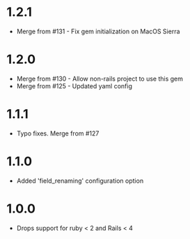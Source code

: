 # 1.2.1
* Merge from #131 - Fix gem initialization on MacOS Sierra

# 1.2.0
* Merge from #130 - Allow non-rails project to use this gem
* Merge from #125 - Updated yaml config

# 1.1.1
* Typo fixes. Merge from #127

# 1.1.0
* Added 'field_renaming' configuration option

# 1.0.0
 * Drops support for ruby < 2 and Rails < 4
